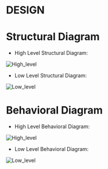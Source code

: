 # DESIGN

 # Structural Diagram
 * High Level Structural Diagram:
 
 ![High_level](https://github.com/LOGESHWARANS389/M1_RetailBillingSystem_Application/blob/main/2_Design/activitydiagram.jpg)
 
 * Low Level Structural Diagram:
 
 ![Low_level](https://github.com/LOGESHWARANS389/M1_RetailBillingSystem_Application/blob/main/2_Design/activitydiagram2.jpg)
 
 # Behavioral Diagram
 * High Level Behavioral Diagram:
 
 ![High_level](https://github.com/LOGESHWARANS389/M1_RetailBillingSystem_Application/blob/main/2_Design/diagram3.jpg)
 
 * Low Level Behavioral Diagram:
 
 ![Low_level](https://github.com/LOGESHWARANS389/M1_RetailBillingSystem_Application/blob/main/2_Design/diagram4.jpg)
